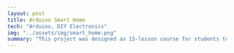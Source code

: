 ```yaml
---
layout: post
title: Arduino Smart Home
tech: "Arduino, DIY Electronics"
img: "../assets/img/smart_home.png"
summary: "This project was designed as 15-lesson course for students to learn about electronics. Each lesson, students learn how to implement and code a new component with an Arduino, including LEDs, buttons, DC motors, servo motors, stepper motors, infrared sensor, liquid crystal displays, joysticks, photoresistors, and ultrasonic sensors."
---
```

